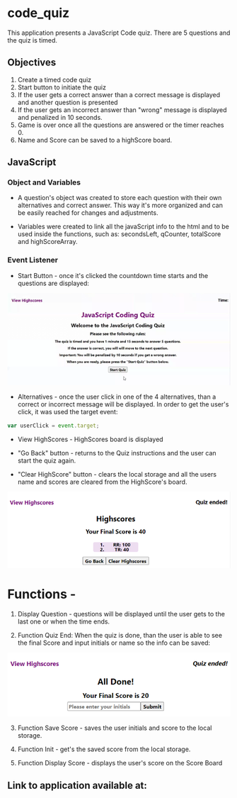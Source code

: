 # code_quiz

This application presents a JavaScript Code quiz. There are 5 questions and the quiz is timed.

## Objectives
1. Create a timed code quiz
2. Start button to initiate the quiz
3. If the user gets a correct answer than a correct message is displayed and another question is presented
4. If the user gets an incorrect answer than "wrong" message is displayed and penalized in 10 seconds.
5. Game is over once all the questions are answered or the timer reaches 0.
6. Name and Score can be saved to a highScore board.

## JavaScript 

### Object and Variables
 - A question's object was created to store each question with their own alternatives and correct answer.
This way it's more organized and can be easily reached for changes and adjustments.

- Variables were created to link all the javaScript info to the html and to be used inside the functions, such as: secondsLeft, qCounter, totalScore and highScoreArray.


### Event Listener

- Start Button - once it's clicked the countdown time starts and the questions are displayed:

![previewStart](./assets/screenshots/startButton.gif "Start Button")

- Alternatives - once the user click in one of the 4 alternatives, than a correct or incorrect message will be displayed. In order to get the user's click, it was used the target event:

````js
var userClick = event.target;
````
- View HighScores - HighScores board is displayed

- "Go Back" button - returns to the Quiz instructions and the user can start the quiz again.

- "Clear HighScore" button - clears the local storage and all the users name and scores are cleared from the HighScore's board.

![inputName](./assets/screenshots/Highscores.PNG "Input Name")



# Functions -

1. Display Question - questions will be displayed until the user gets to the last one or when the time ends.

2. Function Quiz End: When the quiz is done, than the user is able to see the final Score and input initials or name so the info can be saved:

![inputName](./assets/screenshots/QuizEnd.png "Input Name")

3. Function Save Score - saves the user initials and score to the local storage.

4. Function Init - get's the saved score from the local storage.

5. Function Display Score - displays the user's score on the Score Board



## Link to application available at:





